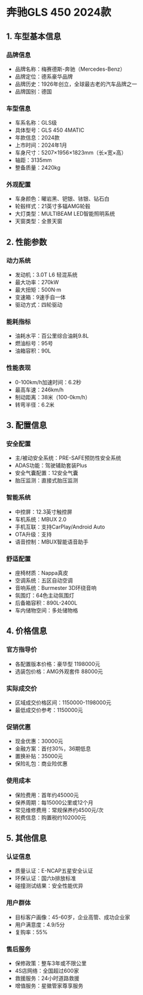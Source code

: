 # 奔驰GLS 450 2024款

## 1. 车型基本信息
### 品牌信息
- 品牌名称：梅赛德斯-奔驰（Mercedes-Benz）
- 品牌定位：德系豪华品牌
- 品牌历史：1926年创立，全球最古老的汽车品牌之一
- 品牌国别：德国

### 车型信息
- 车系名称：GLS级
- 具体型号：GLS 450 4MATIC
- 年款信息：2024款
- 上市时间：2024年1月
- 车身尺寸：5207×1956×1823mm（长×宽×高）
- 轴距：3135mm
- 整备质量：2420kg

### 外观配置
- 车身颜色：曜岩黑、钯银、铱银、钻石白
- 轮毂样式：21英寸多辐AMG轮毂
- 大灯类型：MULTIBEAM LED智能照明系统
- 天窗类型：全景天窗

## 2. 性能参数
### 动力系统
- 发动机：3.0T L6 轻混系统
- 最大功率：270kW
- 最大扭矩：500N·m
- 变速箱：9速手自一体
- 驱动方式：四轮驱动

### 能耗指标
- 油耗水平：百公里综合油耗9.8L
- 燃油标号：95号
- 油箱容积：90L

### 性能表现
- 0-100km/h加速时间：6.2秒
- 最高车速：246km/h
- 制动距离：38米（100-0km/h）
- 转弯半径：6.2米

## 3. 配置信息
### 安全配置
- 主/被动安全系统：PRE-SAFE预防性安全系统
- ADAS功能：驾驶辅助套装Plus
- 安全气囊配置：12安全气囊
- 胎压监测：直接式胎压监测

### 智能系统
- 中控屏：12.3英寸触控屏
- 车机系统：MBUX 2.0
- 手机互联：支持CarPlay/Android Auto
- OTA升级：支持
- 语音控制：MBUX智能语音助手

### 舒适配置
- 座椅材质：Nappa真皮
- 空调系统：五区自动空调
- 音响系统：Burmester 3D环绕音响
- 氛围灯：64色主动氛围灯
- 后备箱容积：890L-2400L
- 车内储物空间：多处储物格

## 4. 价格信息
### 官方指导价
- 各配置版本价格：豪华型 1198000元
- 选装包价格：AMG外观套件 88000元

### 实际成交价
- 区域成交价格区间：1150000-1198000元
- 最低成交价参考：1150000元

### 促销优惠
- 现金优惠：30000元
- 金融方案：首付30%，36期低息
- 置换补贴：35000元
- 保险礼包：商业险优惠

### 使用成本
- 保险费用：首年约45000元
- 保养周期：每15000公里或12个月
- 常见维修费用：常规保养约4500元/次
- 税费信息：购置税约102000元

## 5. 其他信息
### 认证信息
- 质量认证：E-NCAP五星安全认证
- 环保认证：国六b排放标准
- 碰撞测试结果：安全性能优异

### 用户群体
- 目标客户画像：45-60岁，企业高管、成功企业家
- 用户满意度：4.9/5分
- 复购率：55%

### 售后服务
- 保修政策：整车3年或不限公里
- 4S店网络：全国超过600家
- 救援服务：24小时道路救援
- 增值服务：星徽管家尊享服务
